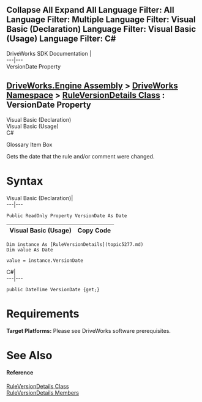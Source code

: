        

 Collapse All Expand All  Language Filter: All  Language Filter: Multiple  Language Filter: Visual Basic (Declaration) Language Filter: Visual Basic (Usage) Language Filter: C#  
---  
DriveWorks SDK Documentation  |   
---|---  
VersionDate Property   
  
[DriveWorks.Engine Assembly](topic2156.md) > [DriveWorks Namespace](topic2159.md) > [RuleVersionDetails Class](topic5277.md) : VersionDate Property  
---  
  
Visual Basic (Declaration)    
Visual Basic (Usage)    
C# 

Glossary Item Box

Gets the date that the rule and/or comment were changed. 

# Syntax

Visual Basic (Declaration)|   
---|---  
      
    
    Public ReadOnly Property VersionDate As Date  
  
Visual Basic (Usage)| Copy Code  
---|---  
      
    
    Dim instance As [RuleVersionDetails](topic5277.md)
    Dim value As Date
     
    value = instance.VersionDate  
  
C#|   
---|---  
      
    
    public DateTime VersionDate {get;}  
  
# Requirements

**Target Platforms:** Please see DriveWorks software prerequisites.

# See Also

#### Reference

[RuleVersionDetails Class](topic5277.md)   
[RuleVersionDetails Members](topic5278.md)


